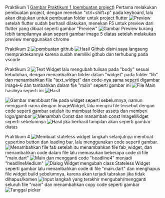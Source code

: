 Praktikum 1
[Gambar Praktikum 1 (pembuatan project)](image-1.png)
Pertama melakukan pembuatan project, dengan menekan "ctrl+shift+p" pada keyboard, lalu akan ditujukan untuk pembuatan folder untuk project flutter
![Preview](image-4.png)
setelah flutter sudah berhasil dilakukan, menekan F5 untuk preview dari flutter yang dibuat seperti gambar "Preview"
![Gambar Preview](image-5.png)
kurang lebih tampilannya akan seperti gambar image 5 diatas setelah melakukan preview menggunakan chrome

Praktikum 2
![pembuatan github](image-13.png)
![Hasil Github](image-14.png)
disini saya langsung mempraktekannya karena sudah memiliki github dan terhubung pada vscode

Praktikum 3
![Text Widget](image-6.png)
lalu mengubah tulisan pada "body" sesuai kebutuhan, dengan menambahkan folder dalam "widget" pada folder "lib" dan menambahkan file "text_widget" dan code-nya sama seperti digambar image-6
dan tambahkan dalam file "main" seperti gambar ini
![File Main](image-8.png)
hasilnya seperti ini ![Hasil](image-7.png)

![Gambar](image-9.png)
membbuat file pada widget seperti sebelumnya, namun mengganti nama dengan ImageWidget, lalu mengisi file tersebut dengan code seperti gambar
setelah itu membuat folder assets dan memberi logo/gambar
![Menambah Const](image-10.png)
dan manambah const ImageWidget seperti sebelumnya
![Hasil](image-11.png)
jika berhasil tampilan akan seperti gambar diatas

Praktikum 4
![Membuat stateless widget](image-15.png)
langkah selanjutnya membuat cupertino button dan loading bar, lalu menggunakan code seperti gambar.
![Menambahkan file fab](image-16.png)
setelah itu menambahkan file fab_widget, dan menambahkan code dalam file lalu memasukan beberapa code di file "main.dart"
![Main](image-17.png)
dan mengganti code "headline4" menjadi "headlineMedium"
![Dialog Widget](image-18.png)
mengubah class Stateless Widget seperti gambar
lalu menambahkan code di file "main.dart" dan menghapus file widget build sebelumnya, karena akan terjadi tabrakan jika tidak dihapus/komen ![Input](image-19.png)
langkah yang terakhir mengubah/mengganti seluruh file "main" dan menambahkan copy code seperti gambar
![Tanggal picker](image-20.png)
